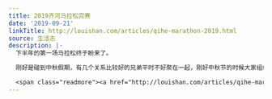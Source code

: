 ```yaml
---
title: 2019齐河马拉松完赛
date: '2019-09-21'
linkTitle: http://louishan.com/articles/qihe-marathon-2019.html
source: 生活志
description: |-
  下半年的第一场马拉松终于盼来了。

  刚好是碰到中秋假期，有几个关系比较好的兄弟平时不好聚在一起，刚好中秋节的时候大家组织聚一下，赶巧了就在跑步的头一天。提前说好了不喝酒的，有个哥们儿从老丈人家顺了两瓶97年的琅玡台过来，22年的陈酒了，本来就只有30°，加上那时候的密封技术不过关，估计也没剩下多少酒，就尝了一杯，二两半吧，点到为止。吃的是毛家菜，这个红烧肉很不错。

  <span class="readmore"><a href="http://louishan.com/articles/qihe-marathon-2019.html" title="2019齐河马拉松完赛">阅读全文——共904字</a></span>
---
```

